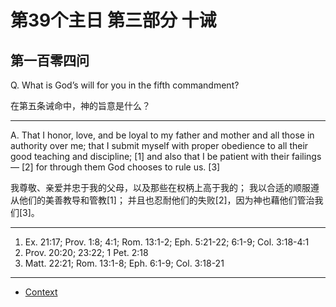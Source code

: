 # 第39个主日 第三部分 十诫

## 第一百零四问

Q. What is God’s will for you in the fifth commandment?

在第五条诫命中，神的旨意是什么？

---

A. That I honor, love, and be loyal
to my father and mother
and all those in authority over me;
that I submit myself with proper obedience
to all their good teaching and discipline; [1]
and also that I be patient with their failings— [2]
for through them God chooses to rule us. [3]

我尊敬、亲爱并忠于我的父母，以及那些在权柄上高于我的；
我以合适的顺服遵从他们的美善教导和管教[1]；
并且也忍耐他们的失败[2]，因为神也藉他们管治我们[3]。

---

1. Ex. 21:17; Prov. 1:8; 4:1; Rom. 13:1-2; Eph. 5:21-22; 6:1-9; Col. 3:18-4:1
2. Prov. 20:20; 23:22; 1 Pet. 2:18
3. Matt. 22:21; Rom. 13:1-8; Eph. 6:1-9; Col. 3:18-21

----

* [Context](./welcome)